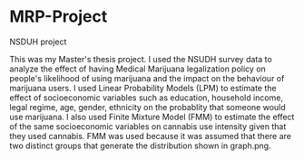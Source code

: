 # MRP-Project
NSDUH project


This was my Master's thesis project. 
I used the NSUDH survey data to analyze the effect of having Medical Marijuana legalization policy 
on people's likelihood of using marijuana and the impact on the behaviour of marijuana users. I used
Linear Probability Models (LPM) to estimate the effect of socioeconomic variables such as education, household
income, legal regime, age, gender, ethnicity on the probablity that someone would use marijuana. I also
used Finite Mixture Model (FMM) to estimate the effect of the same socioeconomic variables on cannabis use 
intensity given that they used cannabis. FMM was used because it was assumed that there are two distinct groups
that generate the distribution shown in graph.png.
